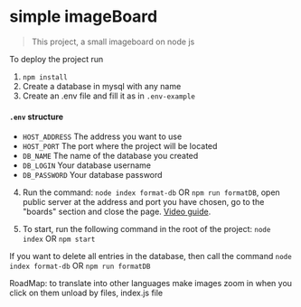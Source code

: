# simple imageBoard

> This project, a small imageboard on node js

To deploy the project run
1. ``npm install``
2. Create a database in mysql with any name
3. Create an .env file and fill it as in ``.env-example``
#### ``.env`` structure
- ``HOST_ADDRESS`` The address you want to use
- ``HOST_PORT`` The port where the project will be located
- ``DB_NAME`` The name of the database you created
- ``DB_LOGIN`` Your database username
- ``DB_PASSWORD`` Your database password

4. Run the command: 
``node index format-db``
OR
``npm run formatDB``,
open public server at the address and port you have chosen, go to the "boards" section and close the page.
[Video guide](https://youtu.be/eSe7ta88ZBs).

5. To start, run the following command in the root of the project:
``node index``
OR
``npm start``

If you want to delete all entries in the database, then call the command
``node index format-db``
OR
``npm run formatDB``

RoadMap: 
to translate into other languages
make images zoom in when you click on them
unload by files, index.js file
